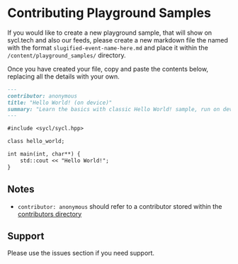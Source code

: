 # Contributing Playground Samples

If you would like to create a new playground sample, that will show on sycl.tech and also our feeds, please create a new 
markdown file the named with the format `slugified-event-name-here.md` and place it within the 
`/content/playground_samples/` directory.

Once you have created your file, copy and paste the contents below, replacing all the details with your own.

```markdown
---
contributor: anonymous
title: "Hello World! (on device)"
summary: "Learn the basics with classic Hello World! sample, run on device."
---

#include <sycl/sycl.hpp>

class hello_world;

int main(int, char**) {
    std::cout << "Hello World!";
}
```

## Notes

* `contributor: anonymous` should refer to a contributor stored within the [contributors directory](../contributors)

## Support

Please use the issues section if you need support.
